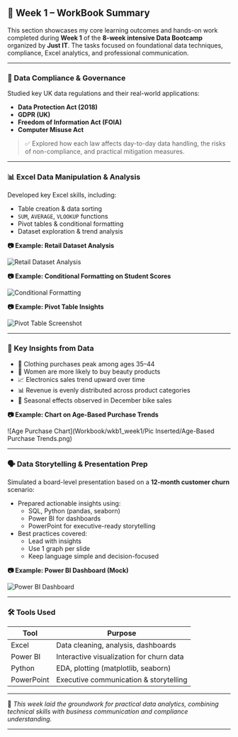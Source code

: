 ## 📘 Week 1 – WorkBook Summary

This section showcases my core learning outcomes and hands-on work completed during **Week 1** of the **8-week intensive Data Bootcamp** organized by **Just IT**. The tasks focused on foundational data techniques, compliance, Excel analytics, and professional communication.

---

### 🔐 Data Compliance & Governance

Studied key UK data regulations and their real-world applications:

- **Data Protection Act (2018)**
- **GDPR (UK)**
- **Freedom of Information Act (FOIA)**
- **Computer Misuse Act**

> ✅ Explored how each law affects day-to-day data handling, the risks of non-compliance, and practical mitigation measures.

---

### 📊 Excel Data Manipulation & Analysis

Developed key Excel skills, including:

- Table creation & data sorting  
- `SUM`, `AVERAGE`, `VLOOKUP` functions  
- Pivot tables & conditional formatting  
- Dataset exploration & trend analysis

**📷 Example: Retail Dataset Analysis**

![Retail Dataset Analysis](images/week1_retail_excel.png)

**📷 Example: Conditional Formatting on Student Scores**

![Conditional Formatting](images/week1_student_scores.png)

**📷 Example: Pivot Table Insights**

![Pivot Table Screenshot](images/week1_pivot_table.png)

---

### 🧠 Key Insights from Data

- 👗 Clothing purchases peak among ages 35–44  
- 💄 Women are more likely to buy beauty products  
- 📈 Electronics sales trend upward over time  
- 📊 Revenue is evenly distributed across product categories  
- 🔁 Seasonal effects observed in December bike sales

**📷 Example: Chart on Age-Based Purchase Trends**

![Age Purchase Chart](Workbook/wkb1_week1/Pic Inserted/Age-Based Purchase Trends.png)

---

### 🗣️ Data Storytelling & Presentation Prep

Simulated a board-level presentation based on a **12-month customer churn** scenario:

- Prepared actionable insights using:
  - SQL, Python (pandas, seaborn)
  - Power BI for dashboards
  - PowerPoint for executive-ready storytelling
- Best practices covered:
  - Lead with insights
  - Use 1 graph per slide
  - Keep language simple and decision-focused

**📷 Example: Power BI Dashboard (Mock)**

![Power BI Dashboard](images/week1_powerbi_dashboard.png)

---

### 🛠️ Tools Used

| Tool      | Purpose                                 |
|-----------|------------------------------------------|
| Excel     | Data cleaning, analysis, dashboards      |
| Power BI  | Interactive visualization for churn data |
| Python    | EDA, plotting (matplotlib, seaborn)      |
| PowerPoint| Executive communication & storytelling   |

---

📌 *This week laid the groundwork for practical data analytics, combining technical skills with business communication and compliance understanding.*

---

